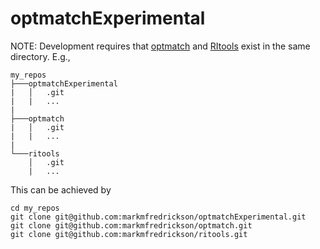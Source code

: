 # optmatchExperimental

NOTE: Development requires that [optmatch](https://github.com/markmfredrickson/optmatch) and [RItools](https://github.com/markmfredrickson/ritools) exist in the same directory. E.g.,
```
my_repos
├───optmatchExperimental
|   │   .git
|   |   ...
|
├───optmatch
|   │   .git
|   |   ...
|
└───ritools
    │   .git
    |   ...
```

This can be achieved by

```{sh}
cd my_repos
git clone git@github.com:markmfredrickson/optmatchExperimental.git
git clone git@github.com:markmfredrickson/optmatch.git
git clone git@github.com:markmfredrickson/ritools.git
```
